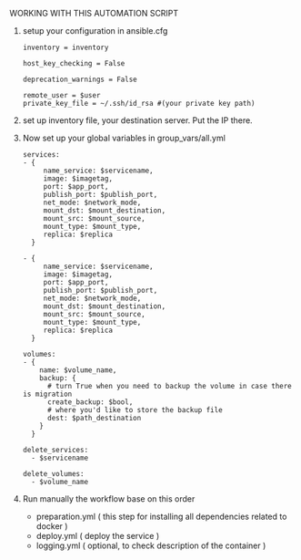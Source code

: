 WORKING WITH THIS AUTOMATION SCRIPT

1. setup your configuration in ansible.cfg
   ```
   inventory = inventory

   host_key_checking = False

   deprecation_warnings = False

   remote_user = $user
   private_key_file = ~/.ssh/id_rsa #(your private key path)
   ```
2. set up inventory file, your destination server. Put the IP there.

3. Now set up your global variables in group_vars/all.yml
   ```
   services:
   - { 
        name_service: $servicename,  
        image: $imagetag,
        port: $app_port,
        publish_port: $publish_port,
        net_mode: $network_mode,
        mount_dst: $mount_destination,
        mount_src: $mount_source,
        mount_type: $mount_type,
        replica: $replica
     }

   - { 
        name_service: $servicename,   
        image: $imagetag,
        port: $app_port,
        publish_port: $publish_port,
        net_mode: $network_mode,
        mount_dst: $mount_destination,
        mount_src: $mount_source,
        mount_type: $mount_type,
        replica: $replica
     }

   volumes:
   - {
       name: $volume_name,
       backup: {
         # turn True when you need to backup the volume in case there is migration
         create_backup: $bool,
         # where you'd like to store the backup file
         dest: $path_destination 
       }
     }

   delete_services: 
     - $servicename

   delete_volumes: 
     - $volume_name 
   ```
4. Run manually the workflow base on this order
   - preparation.yml ( this step for installing all dependencies related to docker )
   - deploy.yml ( deploy the service )
   - logging.yml ( optional, to check description of the container )

